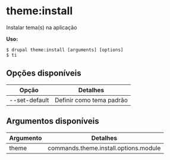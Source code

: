 # theme:install
Instalar tema(s) na aplicação

**Uso:**
```
$ drupal theme:install [arguments] [options] 
$ ti  
```

## Opções disponíveis
Opção | Detalhes
-------|-------------
--set-default | Definir como tema padrão

## Argumentos disponíveis
Argumento | Detalhes
---------|-------------
theme | commands.theme.install.options.module

